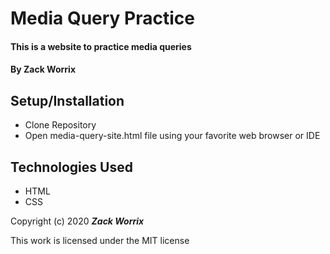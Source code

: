 # Media Query Practice

#### This is a website to practice media queries

#### By Zack Worrix

## Setup/Installation

* Clone Repository
* Open media-query-site.html file using your favorite web browser or IDE

## Technologies Used

* HTML
* CSS

Copyright (c) 2020 **_Zack Worrix_**

This work is licensed under the MIT license
